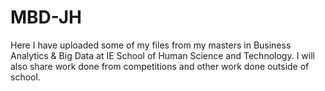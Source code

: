 # MBD-JH
Here I have uploaded some of my files from my masters in Business Analytics & Big Data at IE School of Human Science and Technology. I will also share work done from competitions and other work done outside of school.

